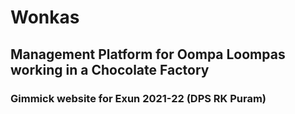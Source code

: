 # Wonkas

## Management Platform for Oompa Loompas working in a Chocolate Factory

### Gimmick website for Exun 2021-22 (DPS RK Puram)
